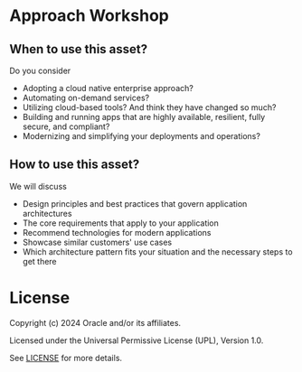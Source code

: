 # Approach Workshop

## When to use this asset?
Do you consider
- Adopting a cloud native enterprise approach?
- Automating on-demand services?
- Utilizing cloud-based tools? And think they have changed so much?
- Building and running apps that are highly available, resilient, fully secure, and compliant?
- Modernizing and simplifying your deployments and operations?

## How to use this asset?
We will discuss
- Design principles and best practices that govern application architectures
- The core requirements that apply to your application
- Recommend technologies for modern applications
- Showcase similar customers' use cases
- Which architecture pattern fits your situation and the necessary steps to get there

# License
 
Copyright (c) 2024 Oracle and/or its affiliates.
 
Licensed under the Universal Permissive License (UPL), Version 1.0.
 
See [LICENSE](https://github.com/oracle-devrel/technology-engineering/blob/main/LICENSE) for more details.
